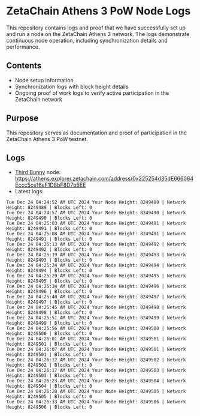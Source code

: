 # ZetaChain Athens 3 PoW Node Logs
This repository contains logs and proof that we have successfully set up and run a node on the ZetaChain Athens 3 network. The logs demonstrate continuous node operation, including synchronization details and performance.

## Contents
- Node setup information
- Synchronization logs with block height details
- Ongoing proof of work logs to verify active participation in the ZetaChain network

## Purpose
This repository serves as documentation and proof of participation in the ZetaChain Athens 3 PoW testnet.

## Logs

- [Third Bunny](https://thirdbunny.xyz/) node: https://athens.explorer.zetachain.com/address/0x225254d35dE666064Eccc5ce16eF1D8bF8D7b5EE
- Latest logs:
```
Tue Dec 24 04:24:52 AM UTC 2024 Your Node Height: 8249489 | Network Height: 8249489 | Blocks Left: 0
Tue Dec 24 04:24:57 AM UTC 2024 Your Node Height: 8249490 | Network Height: 8249490 | Blocks Left: 0
Tue Dec 24 04:25:03 AM UTC 2024 Your Node Height: 8249491 | Network Height: 8249491 | Blocks Left: 0
Tue Dec 24 04:25:08 AM UTC 2024 Your Node Height: 8249491 | Network Height: 8249491 | Blocks Left: 0
Tue Dec 24 04:25:13 AM UTC 2024 Your Node Height: 8249492 | Network Height: 8249492 | Blocks Left: 0
Tue Dec 24 04:25:19 AM UTC 2024 Your Node Height: 8249493 | Network Height: 8249493 | Blocks Left: 0
Tue Dec 24 04:25:24 AM UTC 2024 Your Node Height: 8249494 | Network Height: 8249494 | Blocks Left: 0
Tue Dec 24 04:25:29 AM UTC 2024 Your Node Height: 8249495 | Network Height: 8249495 | Blocks Left: 0
Tue Dec 24 04:25:34 AM UTC 2024 Your Node Height: 8249496 | Network Height: 8249496 | Blocks Left: 0
Tue Dec 24 04:25:40 AM UTC 2024 Your Node Height: 8249497 | Network Height: 8249497 | Blocks Left: 0
Tue Dec 24 04:25:45 AM UTC 2024 Your Node Height: 8249498 | Network Height: 8249498 | Blocks Left: 0
Tue Dec 24 04:25:51 AM UTC 2024 Your Node Height: 8249499 | Network Height: 8249499 | Blocks Left: 0
Tue Dec 24 04:25:56 AM UTC 2024 Your Node Height: 8249500 | Network Height: 8249500 | Blocks Left: 0
Tue Dec 24 04:26:01 AM UTC 2024 Your Node Height: 8249501 | Network Height: 8249501 | Blocks Left: 0
Tue Dec 24 04:26:07 AM UTC 2024 Your Node Height: 8249501 | Network Height: 8249501 | Blocks Left: 0
Tue Dec 24 04:26:12 AM UTC 2024 Your Node Height: 8249502 | Network Height: 8249502 | Blocks Left: 0
Tue Dec 24 04:26:17 AM UTC 2024 Your Node Height: 8249503 | Network Height: 8249503 | Blocks Left: 0
Tue Dec 24 04:26:23 AM UTC 2024 Your Node Height: 8249504 | Network Height: 8249504 | Blocks Left: 0
Tue Dec 24 04:26:28 AM UTC 2024 Your Node Height: 8249505 | Network Height: 8249505 | Blocks Left: 0
Tue Dec 24 04:26:33 AM UTC 2024 Your Node Height: 8249506 | Network Height: 8249506 | Blocks Left: 0
```
